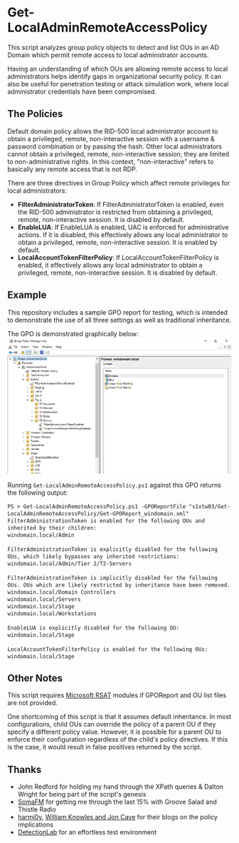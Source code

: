 # Get-LocalAdminRemoteAccessPolicy
This script analyzes group policy objects to detect and list OUs in an AD Domain which permit remote access to local administrator accounts.

Having an understanding of which OUs are allowing remote access to local administrators helps identify gaps in organizational security policy. It can also be useful for penetration testing or attack simulation work, where local administrator credentials have been compromised.

## The Policies
Default domain policy allows the RID-500 local administrator account to obtain a privileged, remote, non-interactive session with a username & password combination or by passing the hash. Other local administrators cannot obtain a privileged, remote, non-interactive session; they are limited to non-administrative rights. In this context, "non-interactive" refers to basically any remote access that is not RDP. 

There are three directives in Group Policy which affect remote privileges for local administrators:

* **FilterAdministratorToken**: If FilterAdministratorToken is enabled, even the RID-500 administrator is restricted from obtaining a privileged, remote, non-interactive session. It is disabled by default. 
* **EnableLUA**: If EnableLUA is enabled, UAC is enforced for administrative actions. If it is disabled, this effectively allows any local administrator to obtain a privileged, remote, non-interactive session. It is enabled by default. 
* **LocalAccountTokenFilterPolicy**: If LocalAccountTokenFilterPolicy is enabled, it effectively allows any local administrator to obtain a privileged, remote, non-interactive session. It is disabled by default.

## Example
This repository includes a sample GPO report for testing, which is intended to demonstrate the use of all three settings as well as traditional inheritance. 

The GPO is demonstrated graphically below:
<img src="https://raw.githubusercontent.com/s1xtw03/Get-LocalAdminRemoteAccessPolicy/master/windomain_GPOgraphic.png"/>

Running `Get-LocalAdminRemoteAccessPolicy.ps1` against this GPO returns the following output:

~~~
PS > Get-LocalAdminRemoteAccessPolicy.ps1 -GPOReportFile "s1xtw03/Get-LocalAdminRemoteAccessPolicy/Get-GPOReport_windomain.xml" 
FilterAdministrationToken is enabled for the following OUs and inherited by their children:
windomain.local/Admin

FilterAdministrationToken is explicitly disabled for the following OUs, which likely bypasses any inherited restrictions:
windomain.local/Admin/Tier 2/T2-Servers

FilterAdministrationToken is implicitly disabled for the following OUs. OUs which are likely restricted by inheritance have been removed.
windomain.local/Domain Controllers
windomain.local/Servers
windomain.local/Stage
windomain.local/Workstations

EnableLUA is explicitly disabled for the following OU:
windomain.local/Stage

LocalAccountTokenFilterPolicy is enabled for the following OUs:
windomain.local/Stage
~~~

## Other Notes
This script requires [Microsoft RSAT](https://docs.microsoft.com/en-us/troubleshoot/windows-server/system-management-components/remote-server-administration-tools) modules if GPOReport and OU list files are not provided.

One shortcoming of this script is that it assumes default inheritance. In most configurations, child OUs can override the policy of a parent OU if they specify a different policy value. However, it is possible for a parent OU to enforce their configuration regardless of the child's policy directives. If this is the case, it would result in false positives returned by the script. 

## Thanks

* John Redford for holding my hand through the XPath queries & Dalton Wright for being part of the script's genesis
* [SomaFM](https://somafm.com/) for getting me through the last 15% with Groove Salad and Thistle Radio
* [harmj0y](https://www.harmj0y.net/blog/redteaming/pass-the-hash-is-dead-long-live-localaccounttokenfilterpolicy/), [William Knowles and Jon Cave](https://labs.f-secure.com/blog/enumerating-remote-access-policies-through-gpo/) for their blogs on the policy implications
* [DetectionLab](https://github.com/clong/DetectionLab) for an effortless test environment